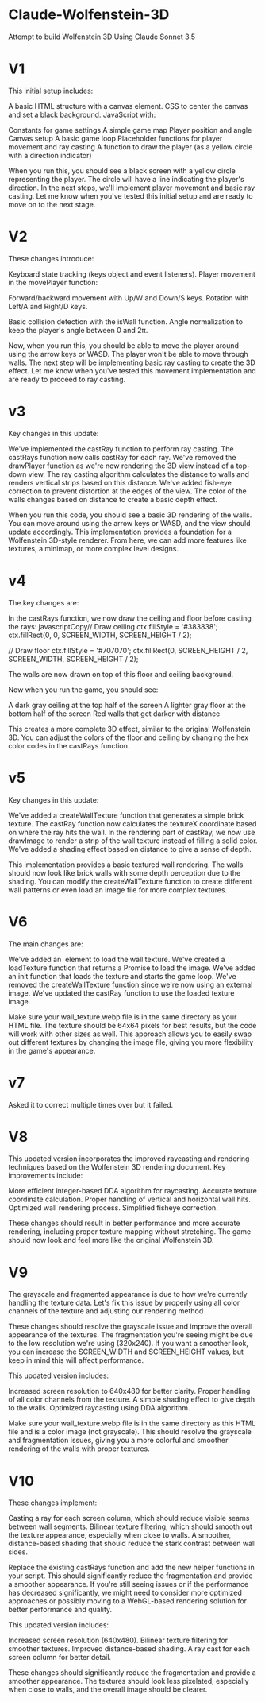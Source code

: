 # Claude-Wolfenstein-3D
Attempt to build Wolfenstein 3D Using Claude Sonnet 3.5

# V1

This initial setup includes:

A basic HTML structure with a canvas element.
CSS to center the canvas and set a black background.
JavaScript with:

Constants for game settings
A simple game map
Player position and angle
Canvas setup
A basic game loop
Placeholder functions for player movement and ray casting
A function to draw the player (as a yellow circle with a direction indicator)

When you run this, you should see a black screen with a yellow circle representing the player. The circle will have a line indicating the player's direction.
In the next steps, we'll implement player movement and basic ray casting. Let me know when you've tested this initial setup and are ready to move on to the next stage.

# V2

These changes introduce:

Keyboard state tracking (keys object and event listeners).
Player movement in the movePlayer function:

Forward/backward movement with Up/W and Down/S keys.
Rotation with Left/A and Right/D keys.


Basic collision detection with the isWall function.
Angle normalization to keep the player's angle between 0 and 2π.

Now, when you run this, you should be able to move the player around using the arrow keys or WASD. The player won't be able to move through walls.
The next step will be implementing basic ray casting to create the 3D effect. Let me know when you've tested this movement implementation and are ready to proceed to ray casting.

# v3

Key changes in this update:

We've implemented the castRay function to perform ray casting.
The castRays function now calls castRay for each ray.
We've removed the drawPlayer function as we're now rendering the 3D view instead of a top-down view.
The ray casting algorithm calculates the distance to walls and renders vertical strips based on this distance.
We've added fish-eye correction to prevent distortion at the edges of the view.
The color of the walls changes based on distance to create a basic depth effect.

When you run this code, you should see a basic 3D rendering of the walls. You can move around using the arrow keys or WASD, and the view should update accordingly.
This implementation provides a foundation for a Wolfenstein 3D-style renderer. From here, we can add more features like textures, a minimap, or more complex level designs.

# v4

The key changes are:

In the castRays function, we now draw the ceiling and floor before casting the rays:
javascriptCopy// Draw ceiling
ctx.fillStyle = '#383838';
ctx.fillRect(0, 0, SCREEN_WIDTH, SCREEN_HEIGHT / 2);

// Draw floor
ctx.fillStyle = '#707070';
ctx.fillRect(0, SCREEN_HEIGHT / 2, SCREEN_WIDTH, SCREEN_HEIGHT / 2);

The walls are now drawn on top of this floor and ceiling background.

Now when you run the game, you should see:

A dark gray ceiling at the top half of the screen
A lighter gray floor at the bottom half of the screen
Red walls that get darker with distance

This creates a more complete 3D effect, similar to the original Wolfenstein 3D. You can adjust the colors of the floor and ceiling by changing the hex color codes in the castRays function.

# v5

Key changes in this update:

We've added a createWallTexture function that generates a simple brick texture.
The castRay function now calculates the textureX coordinate based on where the ray hits the wall.
In the rendering part of castRay, we now use drawImage to render a strip of the wall texture instead of filling a solid color.
We've added a shading effect based on distance to give a sense of depth.

This implementation provides a basic textured wall rendering. The walls should now look like brick walls with some depth perception due to the shading.
You can modify the createWallTexture function to create different wall patterns or even load an image file for more complex textures.

# V6 

The main changes are:

We've added an <img> element to load the wall texture.
We've created a loadTexture function that returns a Promise to load the image.
We've added an init function that loads the texture and starts the game loop.
We've removed the createWallTexture function since we're now using an external image.
We've updated the castRay function to use the loaded texture image.

Make sure your wall_texture.webp file is in the same directory as your HTML file. The texture should be 64x64 pixels for best results, but the code will work with other sizes as well.
This approach allows you to easily swap out different textures by changing the image file, giving you more flexibility in the game's appearance.

# v7

Asked it to correct multiple times over but it failed.

# V8

This updated version incorporates the improved raycasting and rendering techniques based on the Wolfenstein 3D rendering document. Key improvements include:

More efficient integer-based DDA algorithm for raycasting.
Accurate texture coordinate calculation.
Proper handling of vertical and horizontal wall hits.
Optimized wall rendering process.
Simplified fisheye correction.

These changes should result in better performance and more accurate rendering, including proper texture mapping without stretching. The game should now look and feel more like the original Wolfenstein 3D.

# V9

The grayscale and fragmented appearance is due to how we're currently handling the texture data. Let's fix this issue by properly using all color channels of the texture and adjusting our rendering method

These changes should resolve the grayscale issue and improve the overall appearance of the textures. The fragmentation you're seeing might be due to the low resolution we're using (320x240). If you want a smoother look, you can increase the SCREEN_WIDTH and SCREEN_HEIGHT values, but keep in mind this will affect performance.

This updated version includes:

Increased screen resolution to 640x480 for better clarity.
Proper handling of all color channels from the texture.
A simple shading effect to give depth to the walls.
Optimized raycasting using DDA algorithm.

Make sure your wall_texture.webp file is in the same directory as this HTML file and is a color image (not grayscale). This should resolve the grayscale and fragmentation issues, giving you a more colorful and smoother rendering of the walls with proper textures.

# V10

These changes implement:

Casting a ray for each screen column, which should reduce visible seams between wall segments.
Bilinear texture filtering, which should smooth out the texture appearance, especially when close to walls.
A smoother, distance-based shading that should reduce the stark contrast between wall sides.

Replace the existing castRays function and add the new helper functions in your script. This should significantly reduce the fragmentation and provide a smoother appearance.
If you're still seeing issues or if the performance has decreased significantly, we might need to consider more optimized approaches or possibly moving to a WebGL-based rendering solution for better performance and quality.

This updated version includes:

Increased screen resolution (640x480).
Bilinear texture filtering for smoother textures.
Improved distance-based shading.
A ray cast for each screen column for better detail.

These changes should significantly reduce the fragmentation and provide a smoother appearance. The textures should look less pixelated, especially when close to walls, and the overall image should be clearer.